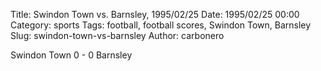 Title: Swindon Town vs. Barnsley, 1995/02/25
Date: 1995/02/25 00:00
Category: sports
Tags: football, football scores, Swindon Town, Barnsley
Slug: swindon-town-vs-barnsley
Author: carbonero


Swindon Town 0 - 0 Barnsley
